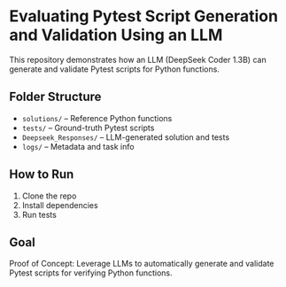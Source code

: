 # Evaluating Pytest Script Generation and Validation Using an LLM

This repository demonstrates how an LLM (DeepSeek Coder 1.3B) can generate and validate 
Pytest scripts for Python functions.

## Folder Structure
- `solutions/` – Reference Python functions  
- `tests/` – Ground-truth Pytest scripts  
- `Deepseek_Responses/` – LLM-generated solution and tests  
- `logs/` – Metadata and task info  

## How to Run
1. Clone the repo
2. Install dependencies
3. Run tests


## Goal
Proof of Concept: Leverage LLMs to automatically generate and validate Pytest scripts 
for verifying Python functions.


